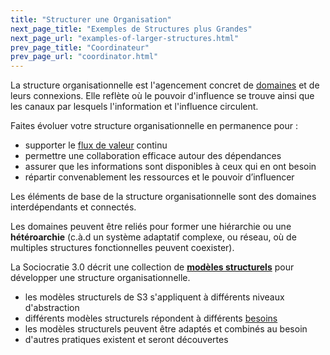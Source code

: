 ```yaml
---
title: "Structurer une Organisation"
next_page_title: "Exemples de Structures plus Grandes"
next_page_url: "examples-of-larger-structures.html"
prev_page_title: "Coordinateur"
prev_page_url: "coordinator.html"
---
```



La structure organisationnelle est l'agencement concret de <a href="glossary.html#entry-domain" class="glossary-tooltip" data-toggle="tooltip" title="Domaine: Une zone de responsabilité et d&#x27;autorité bien délimitée au sein d&#x27;une organisation.">domaines</a> et de leurs connexions. Elle reflète où le pouvoir d'influence se trouve ainsi que les canaux par lesquels l'information et l'influence circulent.

Faites évoluer votre structure organisationnelle en permanence pour :

- supporter le <a href="glossary.html#entry-flow-of-value" class="glossary-tooltip" data-toggle="tooltip" title="Flux de Valeur: Les livrables traversant une organisation vers les clients ou d&#x27;autres intervenants.">flux de valeur</a> continu
- permettre une collaboration efficace autour des dépendances
- assurer que les informations sont disponibles à ceux qui en ont besoin
- répartir convenablement les ressources et le pouvoir d’influencer

Les éléments de base de la structure organisationnelle sont des domaines interdépendants et connectés.

Les domaines peuvent être reliés pour former une hiérarchie ou une **hétéroarchie** (c.à.d un système adaptatif complexe, ou réseau, où de multiples structures fonctionnelles peuvent coexister).

La Sociocratie 3.0 décrit une collection de [**modèles structurels**](building-organizations.html) pour développer une structure organisationnelle.

- les modèles structurels de S3 s'appliquent à différents niveaux d'abstraction
- différents modèles structurels répondent à différents <a href="glossary.html#entry-requirement" class="glossary-tooltip" data-toggle="tooltip" title="Exigence: Un besoin ou un désir jugé nécessaire pour répondre de manière adéquate à un driver organisationnel, ou jugé comme une prochaine étape utile.">besoins</a>
- les modèles structurels peuvent être adaptés et combinés au besoin
- d'autres pratiques existent et seront découvertes
